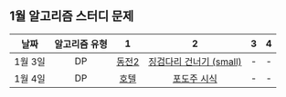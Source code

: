 ## 1월 알고리즘 스터디 문제

|  날짜   | 알고리즘 유형 |                       1                       |                                2                                 |  3  |  4  |
| :-----: | :-----------: | :-------------------------------------------: | :--------------------------------------------------------------: | :-: | :-: |
| 1월 3일 |      DP       | [동전2](https://www.acmicpc.net/problem/2294) | [징검다리 건너기 (small)](https://www.acmicpc.net/problem/22869) |  -  |  -  |
| 1월 4일 |      DP       | [호텔](https://www.acmicpc.net/problem/1106)  |       [포도주 시식](https://www.acmicpc.net/problem/2156)        |  -  |  -  |
